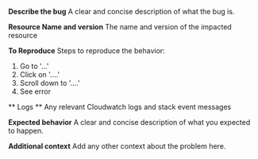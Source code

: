 **Describe the bug**
A clear and concise description of what the bug is.

**Resource Name and version**
The name and version of the impacted resource

**To Reproduce**
Steps to reproduce the behavior:
1. Go to '...'
2. Click on '....'
3. Scroll down to '....'
4. See error

** Logs **
Any relevant Cloudwatch logs and stack event messages

**Expected behavior**
A clear and concise description of what you expected to happen.

**Additional context**
Add any other context about the problem here.
